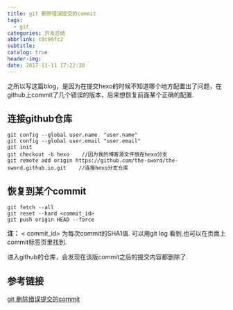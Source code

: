 ```yaml
---
title: git 删除错误提交的commit
tags:
  - git
categories: 开发总结
abbrlink: c0c90fc2
subtitle:
catalog: true
header-img:
date: 2017-11-11 17:22:38
---
```

之所以写这篇blog，是因为在提交hexo的时候不知道哪个地方配置出了问题，在github上commit了几个错误的版本，后来想恢复前面某个正确的配置.
<!-- more -->

## 连接github仓库

	git config --global user.name  "user.name" 
	git config --global user.email "user.email" 
	git init 
	git checkout -b hexo    //因为我的博客源文件放在hexo分支 
	git remote add origin https://github.com/the-sword/the-sword.github.io.git    //连接hexo分支仓库

## 恢复到某个commit
	
	git fetch --all
	git reset --hard <commit_id>
	git push origin HEAD --force
**注：**  < commit_id> 为每次commit的SHA1值. 可以用git log 看到,也可以在页面上commit标签页里找到.

进入github的仓库，会发现在该版commit之后的提交内容都删除了.

## 参考链接
[git 删除错误提交的commit](https://www.douban.com/note/189603387/)